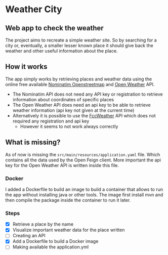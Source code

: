 # Weather City

## Web app to check the weather

The project aims to recreate a simple weather site. So by searching for a city or, eventually, a smaller lesser known place it should give back the weather and other useful information about the place.

## How it works
The app simply works by retrieving places and weather data using the online free available [Nominatim Openstreetmap](https://nominatim.org/release-docs/develop/api/Overview/) and [Open Weather](https://openweathermap.org/current) API.
- The Nominatim API does not need any API key or registration to retrieve information about coordinates of specific places
- The Open Weather API does need an api key to be able to retrieve weather information (api key not given at the current time)
- Alternatively it is possible to use the [FccWeather](https://fcc-weather-api.glitch.me/) API which does not required any registration and api key
  - However it seems to not work always correctly
  
## What is missing?
As of now is missing the `src/main/resources/application.yaml` file. Which contains all the data used by the Open Feign client. More important the api key for the Open Weather API is written inside this file.

### Docker
I added a Dockerfile to build an image to build a container that allows to run
 the app without installing java or other tools. The image first install mvn and
 then compile the package inside the container to run it later.

### Steps
- [x] Retrieve a place by the name
- [x] Visualize important weather data for the place written
- [ ] Creating an API
- [x] Add a Dockerfile to build a Docker image
- [ ] Making available the application.yml